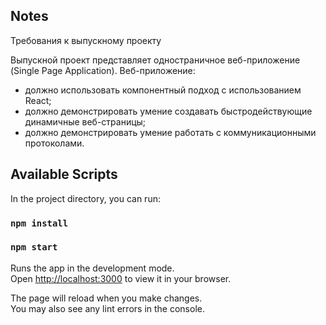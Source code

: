 ## Notes

Требования к выпускному проекту

Выпускной проект представляет одностраничное веб-приложение (Single Page Application).
Веб-приложение:
- должно использовать компонентный подход с использованием React;
- должно демонстрировать умение создавать быстродействующие динамичные веб-страницы;
- должно демонстрировать умение работать с коммуникационными протоколами.


## Available Scripts

In the project directory, you can run:
### `npm install`
### `npm start`

Runs the app in the development mode.\
Open [http://localhost:3000](http://localhost:3000) to view it in your browser.

The page will reload when you make changes.\
You may also see any lint errors in the console.


